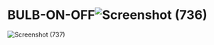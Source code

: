 # BULB-ON-OFF![Screenshot (736)](https://user-images.githubusercontent.com/104623869/216782055-ad633c7d-e697-43b2-ae1d-a95cb9610810.png)
![Screenshot (737)](https://user-images.githubusercontent.com/104623869/216782057-000327e4-5b5d-4976-9fde-13862166c352.png)
